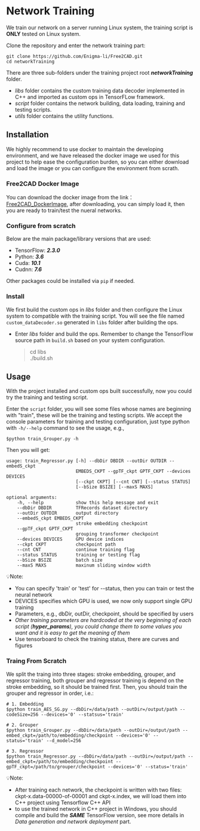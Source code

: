 # Network Training

We train our network on a server running Linux system, the training script is **ONLY** tested on Linux system.

Clone the repository and enter the network training part:

    git clone https://github.com/Enigma-li/Free2CAD.git
    cd networkTraining

There are three sub-folders under the training project root ***networkTraining*** folder.
* *libs* folder contains the custom training data decoder implemented in C++ and imported as custom ops in TensorFLow framework.
* *script* folder contains the network building, data loading, training and testing scripts.
* *utils* folder contains the utility functions.


##  Installation

We highly recommend to use docker to maintain the developing environment, and we have released the docker image we used for this project to help ease the configuration burden, so you can either download and load the image or you can configure the environment from scrath.

### Free2CAD Docker Image

You can download the docker image from the link：[Free2CAD_DockerImage](https://connecthkuhk-my.sharepoint.com/:f:/g/personal/changjli_connect_hku_hk/EgHtViQo535IszMODFxn1HgB8hbRD66dEzEyOsdiiLhCyQ?e=qU7MuG), after downloading, you can simply load it, then you are ready to train/test the nueral networks.

### Configure from scratch

Below are the main package/library versions that are used:

* TensorFlow: ***2.3.0***
* Python: ***3.6***
* Cuda: ***10.1***
* Cudnn: ***7.6***

Other packages could be installed via `pip` if needed.

### Install

We first build the custom ops in *libs* folder and then configure the Linux system to compatible with the training script. You will see the file named `custom_dataDecoder.so` generated in `libs` folder after building the ops.

* Enter *libs* folder and build the ops. Remember to change the TensorFlow source path in `build.sh` based on your system configuration.
  > cd libs <br /> ./build.sh

## Usage
With the project installed and custom ops built successfully, now you could try the training and testing script.

Enter the `script` folder, you will see some files whose names are beginning with "train", these will be the training and testing scripts. We accept the console parameters for training and testing configuration, just type python with `-h/--help` command to see the usage, e.g., 

    $python train_Grouper.py -h

Then you will get:

    usage: train_Regressor.py [-h] --dbDir DBDIR --outDir OUTDIR --embedS_ckpt
                              EMBEDS_CKPT --gpTF_ckpt GPTF_CKPT --devices DEVICES
                              [--ckpt CKPT] [--cnt CNT] [--status STATUS]
                              [--bSize BSIZE] [--maxS MAXS]

    optional arguments:
        -h, --help            show this help message and exit
        --dbDir DBDIR         TFRecords dataset directory
        --outDir OUTDIR       output directory
        --embedS_ckpt EMBEDS_CKPT
                              stroke embedding checkpoint
        --gpTF_ckpt GPTF_CKPT 
                              grouping transformer checkpoint
        --devices DEVICES     GPU device indices
        --ckpt CKPT           checkpoint path
        --cnt CNT             continue training flag
        --status STATUS       training or testing flag
        --bSize BSIZE         batch size
        --maxS MAXS           maxinum sliding window width

💡Note:
* You can specify 'train' or 'test' for --status, then you can train or test the neural network
* DEVICES specifies which GPU is used, we now only support single GPU training
* Parameters, e.g., dbDir, outDir, checkpoint, should be specified by users
* *Other training parameters are hardcoded at the very beginning of each script (**hyper_params**), you could change them to some values you want and it is easy to get the meaning of them*
* Use tensorboard to check the training status, there are curves and figures


### Traing From Scratch

We split the traing into three stages: stroke embedding, grouper, and regressor training, both grouper and regressor training is depend on the stroke embedding, so it should be trained first. Then, you should train the grouper and regressor in order, i.e.:

    # 1. Embedding
    $python train_AES_SG.py --dbDir=/data/path --outDir=/output/path --codeSize=256 --devices='0' --statsus='train'

    # 2. Grouper
    $python train_Grouper.py --dbDir=/data/path --outDir=/output/path --embed_ckpt=/path/to/embedding/checkpoint --devices='0' --status='train' --d_model=256

    # 3. Regressor
    $python train_Regressor.py --dbDir=/data/path --outDir=/output/path --embed_ckpt=/path/to/embedding/checkpoint --gpTF_ckpt=/path/to/grouper/checkpoint --devices='0' --status='train' 

💡Note:
* After training each network, the checkpoint is written with two files: ckpt-x.data-00000-of-00001 and ckpt-x.index, we will load them into C++ project using Tensorflow C++ API
* to use the trained network in C++ project in Windows, you should compile and build the ***SAME*** TensorFlow version, see more details in *Data generation and network deployment* part.
